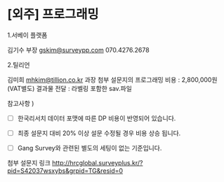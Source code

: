 # [외주] 프로그래밍

1.서베이 플랫폼

김기수 부장 gskim@surveypp.com 070.4276.2678

2.틸리언

김미희 mhkim@tillion.co.kr 과장
첨부 설문지의 프로그래밍 비용 : 2,800,000원(VAT별도)
결과물 전달 : 라벨링 포함한 sav.파일

참고사항 )

- [ ] 한국리서치 데이터 포맷에 따른 DP 비용이 반영되어 있습니다.
- [ ] 최종 설문지 대비 20% 이상 설문 수정될 경우 비용 상승 됩니다.
- [ ] Gang Survey와 관련된 별도의 세팅이 없는 기준입니다.


첨부 설문지 링크
http://hrcglobal.surveyplus.kr/?pid=S42037wsxybs&grpid=TG&resid=0 
